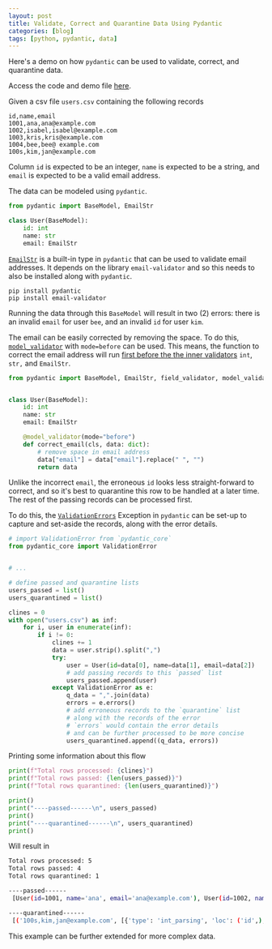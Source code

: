 ```yaml
---
layout: post
title: Validate, Correct and Quarantine Data Using Pydantic
categories: [blog]
tags: [python, pydantic, data]
---
```



Here's a demo on how `pydantic` can be used to validate, correct, and quarantine data.

Access the code and demo file [here](assets/code/2024-06-29-pydantic-validate-correct-quarantine).

Given a csv file `users.csv` containing the following records
```csv
id,name,email
1001,ana,ana@example.com
1002,isabel,isabel@example.com
1003,kris,kris@example.com
1004,bee,bee@ example.com
100s,kim,jan@example.com
```
Column `id` is expected to be an integer, `name` is expected to be a string, and `email` is expected to be a valid email address.

The data can be modeled using `pydantic`.

```python
from pydantic import BaseModel, EmailStr

class User(BaseModel):
    id: int
    name: str
    email: EmailStr
```

[`EmailStr`](https://docs.pydantic.dev/2.3/usage/types/string_types/) is a built-in type in `pydantic` that can be used to validate email addresses. It depends on the library `email-validator` and so this needs to also be installed along with `pydantic`.

```
pip install pydantic
pip install email-validator
```

Running the data through this `BaseModel` will result in two (2) errors: there is an invalid `email` for user `bee`, and an invalid `id` for user `kim`.

The email can be easily corrected by removing the space. To do this, [`model_validator`](https://docs.pydantic.dev/2.3/usage/validators/#model-validators) with `mode=before` can be used. This means, the function to correct the email address will run [first before the the inner validators](https://docs.pydantic.dev/2.3/usage/dataclasses/#initialization-hooks) `int`, `str,` and `EmailStr`.


```python
from pydantic import BaseModel, EmailStr, field_validator, model_validator


class User(BaseModel):
    id: int
    name: str
    email: EmailStr

    @model_validator(mode="before")
    def correct_email(cls, data: dict):
        # remove space in email address
        data["email"] = data["email"].replace(" ", "")
        return data
```

Unlike the incorrect `email`, the erroneous `id` looks less straight-forward to correct, and so it's best to quarantine this row to be handled at a later time. The rest of the passing records can be processed first. 

To do this, the [`ValidationErrors`](https://docs.pydantic.dev/2.3/errors/validation_errors/) Exception in `pydantic` can be set-up to capture and set-aside the records, along with the error details.


```python
# import ValidationError from `pydantic_core`
from pydantic_core import ValidationError


# ...

# define passed and quarantine lists
users_passed = list()
users_quarantined = list()

clines = 0
with open("users.csv") as inf:
    for i, user in enumerate(inf):
        if i != 0:
            clines += 1
            data = user.strip().split(",")
            try:
                user = User(id=data[0], name=data[1], email=data[2])
                # add passing records to this `passed` list
                users_passed.append(user)
            except ValidationError as e:
                q_data = ",".join(data)
                errors = e.errors()
                # add erroneous records to the `quarantine` list
                # along with the records of the error
                # `errors` would contain the error details
                # and can be further processed to be more concise
                users_quarantined.append((q_data, errors))
```

Printing some information about this flow

```python
print(f"Total rows processed: {clines}")
print(f"Total rows passed: {len(users_passed)}")
print(f"Total rows quarantined: {len(users_quarantined)}")

print()
print("----passed------\n", users_passed)
print()
print("----quarantined------\n", users_quarantined)
print()
```


Will result in

```bash
Total rows processed: 5
Total rows passed: 4     
Total rows quarantined: 1

----passed------
 [User(id=1001, name='ana', email='ana@example.com'), User(id=1002, name='isabel', email='isabel@example.com'), User(id=1003, name='kris', email='kris@example.com'), User(id=1004, name='bee', email='bee@example.com')]

----quarantined------
 [('100s,kim,jan@example.com', [{'type': 'int_parsing', 'loc': ('id',), 'msg': 'Input should be a valid integer, unable to parse string as an integer', 'input': '100s', 'url': 'https://errors.pydantic.dev/2.7/v/int_parsing'}])]
```

This example can be further extended for more complex data.
